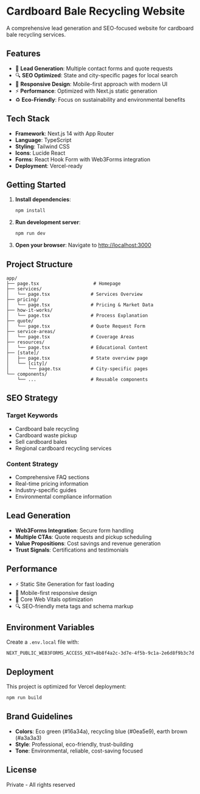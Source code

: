 # Cardboard Bale Recycling Website

A comprehensive lead generation and SEO-focused website for cardboard bale recycling services.

## Features

- 🌱 **Lead Generation**: Multiple contact forms and quote requests
- 🔍 **SEO Optimized**: State and city-specific pages for local search
- 📱 **Responsive Design**: Mobile-first approach with modern UI
- ⚡ **Performance**: Optimized with Next.js static generation
- ♻️ **Eco-Friendly**: Focus on sustainability and environmental benefits

## Tech Stack

- **Framework**: Next.js 14 with App Router
- **Language**: TypeScript
- **Styling**: Tailwind CSS
- **Icons**: Lucide React
- **Forms**: React Hook Form with Web3Forms integration
- **Deployment**: Vercel-ready

## Getting Started

1. **Install dependencies**:

   ```bash
   npm install
   ```

2. **Run development server**:

   ```bash
   npm run dev
   ```

3. **Open your browser**:
   Navigate to [http://localhost:3000](http://localhost:3000)

## Project Structure

```
app/
├── page.tsx                    # Homepage
├── services/
│   └── page.tsx               # Services Overview
├── pricing/
│   └── page.tsx               # Pricing & Market Data
├── how-it-works/
│   └── page.tsx               # Process Explanation
├── quote/
│   └── page.tsx               # Quote Request Form
├── service-areas/
│   └── page.tsx               # Coverage Areas
├── resources/
│   └── page.tsx               # Educational Content
├── [state]/
│   ├── page.tsx               # State overview page
│   └── [city]/
│       └── page.tsx           # City-specific pages
└── components/
    └── ...                    # Reusable components
```

## SEO Strategy

### Target Keywords

- Cardboard bale recycling
- Cardboard waste pickup
- Sell cardboard bales
- Regional cardboard recycling services

### Content Strategy

- Comprehensive FAQ sections
- Real-time pricing information
- Industry-specific guides
- Environmental compliance information

## Lead Generation

- **Web3Forms Integration**: Secure form handling
- **Multiple CTAs**: Quote requests and pickup scheduling
- **Value Propositions**: Cost savings and revenue generation
- **Trust Signals**: Certifications and testimonials

## Performance

- ⚡ Static Site Generation for fast loading
- 📱 Mobile-first responsive design
- 🎯 Core Web Vitals optimization
- 🔍 SEO-friendly meta tags and schema markup

## Environment Variables

Create a `.env.local` file with:

```
NEXT_PUBLIC_WEB3FORMS_ACCESS_KEY=8b8f4a2c-3d7e-4f5b-9c1a-2e6d8f9b3c7d
```

## Deployment

This project is optimized for Vercel deployment:

```bash
npm run build
```

## Brand Guidelines

- **Colors**: Eco green (#16a34a), recycling blue (#0ea5e9), earth brown (#a3a3a3)
- **Style**: Professional, eco-friendly, trust-building
- **Tone**: Environmental, reliable, cost-saving focused

## License

Private - All rights reserved
